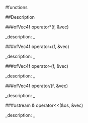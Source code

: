 #functions

##Description





<!----------------------------------------------------------------------------->

###ofVec4f operator*(f, &vec)

<!--
_syntax: operator*(f, &vec)_
_name: operator*_
_returns: ofVec4f_
_returns_description: _
_parameters: float f, const ofVec4f &vec_
_version_started: _
_version_deprecated: _
_summary: _
_constant: False_
_static: False_
_visible: True_
_advanced: False_
-->

_description: _







<!----------------------------------------------------------------------------->

###ofVec4f operator+(f, &vec)

<!--
_syntax: operator+(f, &vec)_
_name: operator+_
_returns: ofVec4f_
_returns_description: _
_parameters: float f, const ofVec4f &vec_
_version_started: _
_version_deprecated: _
_summary: _
_constant: False_
_static: False_
_visible: True_
_advanced: False_
-->

_description: _







<!----------------------------------------------------------------------------->

###ofVec4f operator-(f, &vec)

<!--
_syntax: operator-(f, &vec)_
_name: operator-_
_returns: ofVec4f_
_returns_description: _
_parameters: float f, const ofVec4f &vec_
_version_started: _
_version_deprecated: _
_summary: _
_constant: False_
_static: False_
_visible: True_
_advanced: False_
-->

_description: _







<!----------------------------------------------------------------------------->

###ofVec4f operator/(f, &vec)

<!--
_syntax: operator/(f, &vec)_
_name: operator/_
_returns: ofVec4f_
_returns_description: _
_parameters: float f, const ofVec4f &vec_
_version_started: _
_version_deprecated: _
_summary: _
_constant: False_
_static: False_
_visible: True_
_advanced: False_
-->

_description: _







<!----------------------------------------------------------------------------->

###ostream & operator<<(&os, &vec)

<!--
_syntax: operator<<(&os, &vec)_
_name: operator<<_
_returns: ostream &_
_returns_description: _
_parameters: ostream &os, const ofVec4f &vec_
_version_started: _
_version_deprecated: _
_summary: _
_constant: False_
_static: False_
_visible: True_
_advanced: False_
-->

_description: _







<!----------------------------------------------------------------------------->

